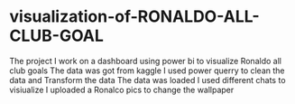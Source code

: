 # visualization-of-RONALDO-ALL-CLUB-GOAL
The project I work on a dashboard using power bi to visualize Ronaldo all club goals
The data was got from kaggle 
I used power querry to clean the data  and Transform the data
The data was loaded 
I used different chats to visiualize
I uploaded a Ronalco pics to change the wallpaper

